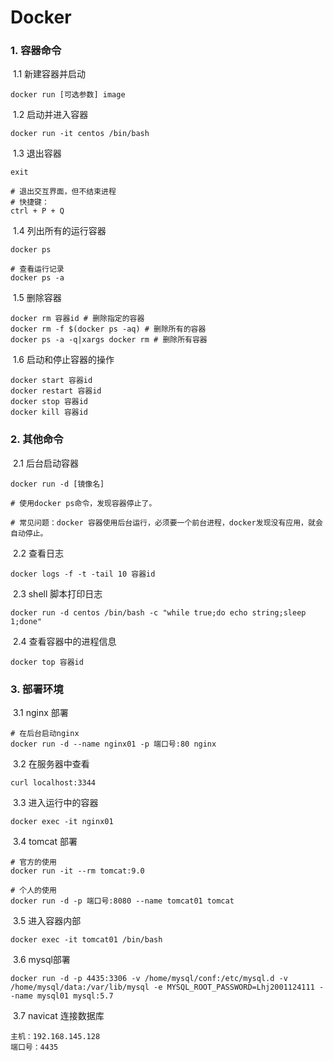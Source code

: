 # Docker

### 1. 容器命令

​	1.1 新建容器并启动

```shell
docker run [可选参数] image
```

​	1.2 启动并进入容器

```shell
docker run -it centos /bin/bash
```

​	1.3 退出容器

```shell
exit

# 退出交互界面，但不结束进程
# 快捷键：
ctrl + P + Q
```

​	1.4 列出所有的运行容器

```shell
docker ps

# 查看运行记录
docker ps -a
```

​	1.5 删除容器

```shell
docker rm 容器id # 删除指定的容器
docker rm -f $(docker ps -aq) # 删除所有的容器
docker ps -a -q|xargs docker rm # 删除所有容器
```

​	1.6 启动和停止容器的操作

```shell
docker start 容器id
docker restart 容器id
docker stop 容器id
docker kill 容器id
```

### 2. 其他命令

​	2.1 后台启动容器

```shell
docker run -d [镜像名]

# 使用docker ps命令，发现容器停止了。

# 常见问题：docker 容器使用后台运行，必须要一个前台进程，docker发现没有应用，就会自动停止。
```

​	2.2 查看日志

```shell
docker logs -f -t -tail 10 容器id
```

​	2.3 shell 脚本打印日志

```shell
docker run -d centos /bin/bash -c "while true;do echo string;sleep 1;done"
```

​	2.4 查看容器中的进程信息

```shell
docker top 容器id
```

### 3. 部署环境

​	3.1 nginx 部署

```shell
# 在后台启动nginx
docker run -d --name nginx01 -p 端口号:80 nginx
```

​	3.2 在服务器中查看

```shell
curl localhost:3344
```

​	3.3 进入运行中的容器

```shell
docker exec -it nginx01
```

​	3.4 tomcat 部署

```shell
# 官方的使用
docker run -it --rm tomcat:9.0

# 个人的使用
docker run -d -p 端口号:8080 --name tomcat01 tomcat
```

​	3.5 进入容器内部

```shell
docker exec -it tomcat01 /bin/bash
```

​	3.6 mysql部署

```shell
docker run -d -p 4435:3306 -v /home/mysql/conf:/etc/mysql.d -v /home/mysql/data:/var/lib/mysql -e MYSQL_ROOT_PASSWORD=Lhj2001124111 --name mysql01 mysql:5.7
```

​	3.7 navicat 连接数据库

```
主机：192.168.145.128
端口号：4435
```

